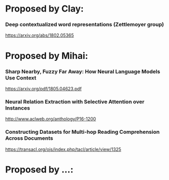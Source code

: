 # Proposed by Clay:

### Deep contextualized word representations (Zettlemoyer group)
https://arxiv.org/abs/1802.05365

# Proposed by Mihai:

### Sharp Nearby, Fuzzy Far Away: How Neural Language Models Use Context
https://arxiv.org/pdf/1805.04623.pdf

### Neural Relation Extraction with Selective Attention over Instances
http://www.aclweb.org/anthology/P16-1200

### Constructing Datasets for Multi-hop Reading Comprehension Across Documents
https://transacl.org/ojs/index.php/tacl/article/view/1325

# Proposed by ...:

